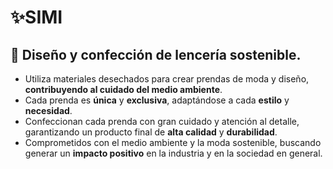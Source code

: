 # ✨SIMI
## 🧵 Diseño y confección de lencería sostenible.

- Utiliza materiales desechados para crear prendas de moda y diseño, **contribuyendo al cuidado del medio ambiente**.
- Cada prenda es **única** y **exclusiva**, adaptándose a cada **estilo** y **necesidad**.
- Confeccionan cada prenda con gran cuidado y atención al detalle, garantizando un producto final de **alta calidad** y **durabilidad**.
- Comprometidos con el medio ambiente y la moda sostenible, buscando generar un **impacto positivo** en la industria y en la sociedad en general.